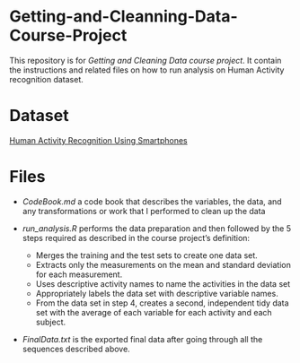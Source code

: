 # Getting-and-Cleanning-Data-Course-Project
This repository is for *Getting and Cleaning Data course project*. It contain the instructions and related files on how to run analysis on Human Activity recognition dataset.

# Dataset
[Human Activity Recognition Using Smartphones](http://archive.ics.uci.edu/ml/datasets/Human+Activity+Recognition+Using+Smartphones)

# Files
* *CodeBook.md* a code book that describes the variables, the data, and any transformations or work that I performed to clean up the data

* *run_analysis.R* performs the data preparation and then followed by the 5 steps required as described in the course project’s definition:
  + Merges the training and the test sets to create one data set.
  + Extracts only the measurements on the mean and standard deviation for each measurement.
  + Uses descriptive activity names to name the activities in the data set
  + Appropriately labels the data set with descriptive variable names.
  + From the data set in step 4, creates a second, independent tidy data set with the average of each variable for each activity and each subject.

* *FinalData.txt* is the exported final data after going through all the sequences described above.

